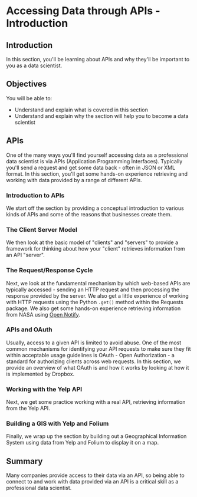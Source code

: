 
# Accessing Data through APIs - Introduction

## Introduction
In this section, you'll be learning about APIs and why they'll be important to you as a data scientist.

## Objectives
You will be able to:
* Understand and explain what is covered in this section
* Understand and explain why the section will help you to become a data scientist

## APIs

One of the many ways you'll find yourself accessing data as a professional data scientist is via APIs (Application Programming Interfaces). Typically you'll send a request and get some data back - often in JSON or XML format. In this section, you'll get some hands-on experience retrieving and working with data provided by a range of different APIs.

### Introduction to APIs

We start off the section by providing a conceptual introduction to various kinds of APIs and some of the reasons that businesses create them.

### The Client Server Model

We then look at the basic model of "clients" and "servers" to provide a framework for thinking about how your "client" retrieves information from an API "server".

### The Request/Response Cycle

Next, we look at the fundamental mechanism by which web-based APIs are typically accessed - sending an HTTP request and then processing the response provided by the server. We also get a little experience of working with HTTP requests using the Python `.get()` method within the Requests package. We also get some hands-on experience retrieving information from NASA using [Open Notify](http://open-notify.org/).


### APIs and OAuth

Usually, access to a given API is limited to avoid abuse. One of the most common mechanisms for identifying your API requests to make sure they fit within acceptable usage guidelines is OAuth - Open Authorization - a standard for authorizing clients across web requests. In this section, we provide an overview of what OAuth is and how it works by looking at how it is implemented by Dropbox.

### Working with the Yelp API

Next, we get some practice working with a real API, retrieving information from the Yelp API.

### Building a GIS with Yelp and Folium

Finally, we wrap up the section by building out a Geographical Information System using data from Yelp and Folium to display it on a map.


## Summary

Many companies provide access to their data via an API, so being able to connect to and work with data provided via an API is a critical skill as a professional data scientist.
